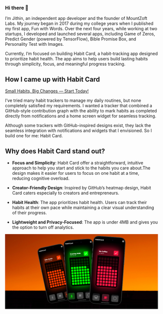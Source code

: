 ### Hi there 👋

I’m Jithin, an independent app developer and the founder of MountZoft Labs. My journey began in 2017 during my college years when I published my first app, Fun with Words. Over the next four years, while working at two startups, I developed and launched several apps, including Game of Zeros, Predict Gender (powered by TensorFlow), Bible Promise Box, and Personality Test with Images.

Currently, I’m focused on building Habit Card, a habit-tracking app designed to prioritize habit health. The app aims to help users build lasting habits through simplicity, focus, and meaningful progress tracking.

## How I came up with Habit Card

[ Small Habits, Big Changes — Start Today!](https://play.google.com/store/apps/details?id=habit.tracker.habitcard)

I’ve tried many habit trackers to manage my daily routines, but none completely satisfied my requirements. I wanted a tracker that combined a GitHub-style contribution graph with the ability to mark habits as completed directly from notifications and a home screen widget for seamless tracking.

Although some trackers with GitHub-inspired designs exist, they lack the seamless integration with notifications and widgets that I envisioned. So I build one for me: Habit Card.

## Why does Habit Card stand out?

- **Focus and Simplicity**: Habit Card offer a straightforward, intuitive approach to help you start and stick to the habits you care about.The design makes it easier for users to focus on one habit at a time, reducing cognitive overload.

- **Creator-Friendly Design**: Inspired by GitHub’s heatmap design, Habit Card caters especially to creators and entrepreneurs.

- **Habit Health**: The app prioritizes habit health. Users can track their habits at their own pace while maintaining a clear visual understanding of their progress.

- **Lightweight and Privacy-Focused**: The app is under 4MB and gives you the option to turn off analytics.

![Side Hustle tracked using Habit Card](https://github.com/Jithin-Jude/jithin-jude/blob/c45f4914f6fcd5a5f8a4df7c7b8f60da9ba819f0/assets/orange_fg.png)
